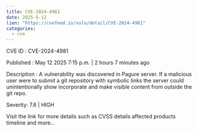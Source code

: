 ```yaml
---
title: CVE-2024-4981
date: 2025-5-12
lien: "https://cvefeed.io/vuln/detail/CVE-2024-4981"
categories:
  - cve
---
```


CVE ID : CVE-2024-4981

Published :  May 12
2025
7:15 p.m. | 2 hours
7 minutes ago

Description : A vulnerability was discovered in Pagure server. If a malicious user were to submit a git repository with symbolic links
the server could unintentionally show incorporate and make visible content from outside the git repo.

Severity: 7.6 | HIGH

Visit the link for more details
such as CVSS details
affected products
timeline
and more...

